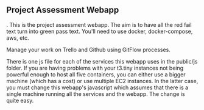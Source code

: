 ## Project Assessment Webapp
.
This is the project assessment webapp. The aim is to have all the
red fail text turn into green pass text. You'll need to use docker, docker-compose, aws, etc.

Manage your work on Trello and Github using GitFlow processes.

There is one js file for each of the services this webapp uses in the public/js folder. If you are having
problems with your t3.tiny instances not being powerful enough to host all five containers, you can
either use a bigger machine (which has a cost) or use multiple EC2 instances. In the latter case,
you must change this webapp's javascript which assumes that there is a single machine running all the
services and the webapp. The change is quite easy. 

